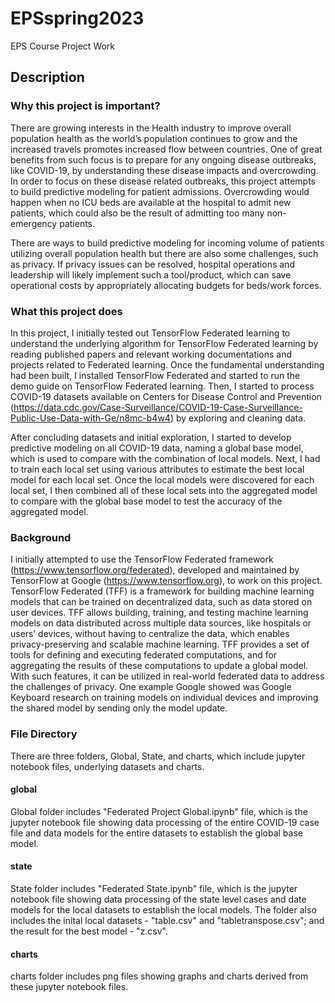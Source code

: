 # EPSspring2023
EPS Course Project Work

## Description

### Why this project is important?

There are growing interests in the Health industry to improve overall population health as the world’s population continues to grow and the increased travels promotes increased flow between countries.  One of great benefits from such focus is to prepare for any ongoing disease outbreaks, like COVID-19, by understanding these disease impacts and overcrowding. In order to focus on these disease related outbreaks, this project attempts to build predictive modeling for patient admissions. Overcrowding would happen when no ICU beds are available at the hospital to admit new patients, which could also be the result of admitting too many non-emergency patients.       

There are ways to build predictive modeling for incoming volume of patients utilizing overall population health but there are also some challenges, such as privacy. If privacy issues can be resolved, hospital operations and leadership will likely implement such a tool/product, which can save operational costs by appropriately allocating budgets for beds/work forces. 

### What this project does
In this project, I initially tested out TensorFlow Federated learning to understand the underlying algorithm for TensorFlow Federated learning by reading published papers and relevant working documentations and projects related to Federated learning. Once the fundamental understanding had been built, I installed TensorFlow Federated and started to run the demo guide on TensorFlow Federated learning. Then, I started to process COVID-19 datasets available on Centers for Disease Control and Prevention (https://data.cdc.gov/Case-Surveillance/COVID-19-Case-Surveillance-Public-Use-Data-with-Ge/n8mc-b4w4) by exploring and cleaning data. 

After concluding datasets and initial exploration, I started to develop predictive modeling on all COVID-19 data, naming a global base model, which is used to compare with the combination of local models. Next, I had to train each local set using various attributes to estimate the best local model for each local set. Once the local models were discovered for each local set, I then combined all of these local sets into the aggregated model to compare with the global base model to test the accuracy of the aggregated model.

### Background
I initially attempted to use the TensorFlow Federated framework (https://www.tensorflow.org/federated), developed and maintained by TensorFlow at Google (https://www.tensorflow.org), to work on this project. TensorFlow Federated (TFF) is a framework for building machine learning models that can be trained on decentralized data, such as data stored on user devices. TFF allows building, training, and testing machine learning models on data distributed across multiple data sources, like hospitals or users’ devices, without having to centralize the data, which enables privacy-preserving and scalable machine learning. TFF provides a set of tools for defining and executing federated computations, and for aggregating the results of these computations to update a global model. With such features, it can be utilized in real-world federated data to address the challenges of privacy. One example Google showed was Google Keyboard research on training models on individual devices and improving the shared model by sending only the model update.

### File Directory

There are three folders, Global, State, and charts, which include jupyter notebook files, underlying datasets and charts. 

#### global

Global folder includes "Federated Project Global.ipynb" file, which is the jupyter notebook file showing data processing of the entire COVID-19 case file and data models for the entire datasets to establish the global base model.

#### state

State folder includes "Federated State.ipynb" file, which is the jupyter notebook file showing data processing of the state level cases and date models for the local datasets to establish the local models. The folder also includes the inital local datasets - "table.csv" and "tabletranspose.csv"; and the result for the best model - "z.csv".

#### charts

charts folder includes png files showing graphs and charts derived from these jupyter notebook files. 
